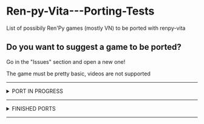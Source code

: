 # Ren-py-Vita---Porting-Tests
List of possibily Ren'Py games (mostly VN) to be ported with renpy-vita

## Do you want to suggest a game to be ported? 
Go in the "Issues" section and open a new one! 

The game must be pretty basic, videos are not supported

---


<details><summary>PORT IN PROGRESS</summary>
<p>

#### Sakura Succubus II
  #### Sakura Succubus III
      
</p>
</details>


---

<details><summary>FINISHED PORTS</summary>
<p>

#### WORKING GAMES:
      (Don't) Open Your Eyes
      Sakura Succubus
  
 #### NOT WORKING:
      Sakura Dungeon
      Toketsu
      Milk Outside a Bag of Milk Outside a Bag of Milk
</p>
</details>

---
